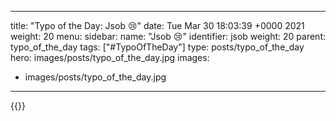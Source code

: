 
---
title: "Typo of the Day: Jsob 😢"
date: Tue Mar 30 18:03:39 +0000 2021
weight: 20
menu:
  sidebar:
    name: "Jsob 😢"
    identifier: jsob
    weight: 20
    parent: typo_of_the_day
tags: ["#TypoOfTheDay"]
type: posts/typo_of_the_day
hero: images/posts/typo_of_the_day.jpg
images:
- images/posts/typo_of_the_day.jpg
---


{{<x user="mariatta" id="1376958315880607744">}}

